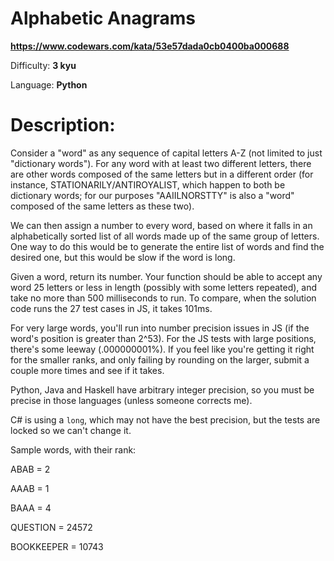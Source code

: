 # Alphabetic Anagrams

**<https://www.codewars.com/kata/53e57dada0cb0400ba000688>**

Difficulty: **3 kyu**

Language: **Python**

# Description:

Consider a "word" as any sequence of capital letters A-Z (not limited to just "dictionary words"). For any word with at least two different letters, there are other words composed of the same letters but in a different order (for instance, STATIONARILY/ANTIROYALIST, which happen to both be dictionary words; for our purposes "AAIILNORSTTY" is also a "word" composed of the same letters as these two).


We can then assign a number to every word, based on where it falls in an alphabetically sorted list of all words made up of the same group of letters. One way to do this would be to generate the entire list of words and find the desired one, but this would be slow if the word is long.


Given a word, return its number. Your function should be able to accept any word 25 letters or less in length (possibly with some letters repeated), and take no more than 500 milliseconds to run. To compare, when the solution code runs the 27 test cases in JS, it takes 101ms.


For very large words, you'll run into number precision issues in JS (if the word's position is greater than 2^53). For the JS tests with large positions, there's some leeway (.000000001%). If you feel like you're getting it right for the smaller ranks, and only failing by rounding on the larger, submit a couple more times and see if it takes.


Python, Java and Haskell have arbitrary integer precision, so you must be precise in those languages (unless someone corrects me).


C# is using a `long`, which may not have the best precision, but the tests are locked so we can't change it.


Sample words, with their rank:  

ABAB = 2  

AAAB = 1  

BAAA = 4  

QUESTION = 24572  

BOOKKEEPER = 10743


